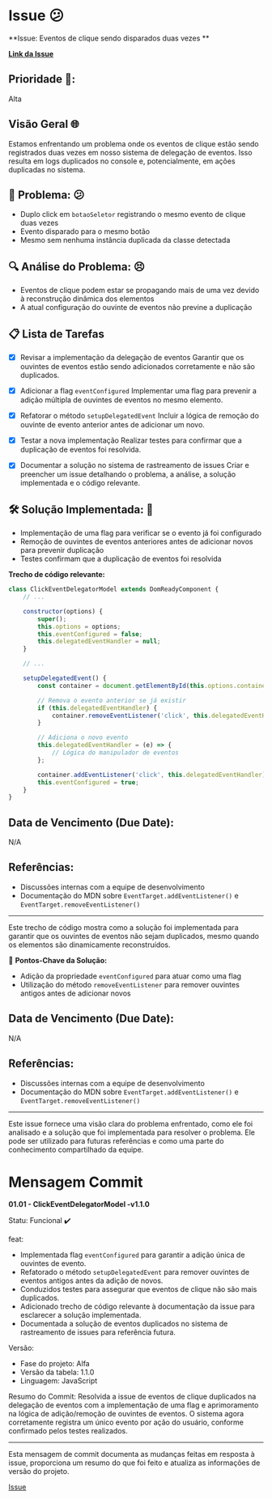 # Issue 😕

**Issue: Eventos de clique sendo disparados duas vezes **

**[Link da Issue](https://github.com/H7-Dev/JSDesignPatternsLibrary/issues/1)**

## Prioridade 🚨: 
Alta

## Visão Geral 🌐
Estamos enfrentando um problema onde os eventos de clique estão sendo registrados duas vezes em nosso sistema de delegação de eventos. Isso resulta em logs duplicados no console e, potencialmente, em ações duplicadas no sistema.

## 🚩 **Problema: 😕**
-  Duplo click em `botaoSeletor` registrando o mesmo evento de clique duas vezes
- Evento disparado para o mesmo botão
- Mesmo sem nenhuma instância duplicada da classe detectada

## 🔍 **Análise do Problema: 😣**
- Eventos de clique podem estar se propagando mais de uma vez devido à reconstrução dinâmica dos elementos
- A atual configuração do ouvinte de eventos não previne a duplicação

## 📋 Lista de Tarefas
- [x] Revisar a implementação da delegação de eventos
    Garantir que os ouvintes de eventos estão sendo adicionados corretamente e não são duplicados.

- [x] Adicionar a flag `eventConfigured`
    Implementar uma flag para prevenir a adição múltipla de ouvintes de eventos no mesmo elemento.

- [x] Refatorar o método `setupDelegatedEvent`
    Incluir a lógica de remoção do ouvinte de evento anterior antes de adicionar um novo.

- [x] Testar a nova implementação
    Realizar testes para confirmar que a duplicação de eventos foi resolvida.

- [x] Documentar a solução no sistema de rastreamento de issues
    Criar e preencher um issue detalhando o problema, a análise, a solução implementada e o código relevante.


## 🛠️ **Solução Implementada: 🤩**
- Implementação de uma flag para verificar se o evento já foi configurado
- Remoção de ouvintes de eventos anteriores antes de adicionar novos para prevenir duplicação
- Testes confirmam que a duplicação de eventos foi resolvida

**Trecho de código relevante:**

```javascript
class ClickEventDelegatorModel extends DomReadyComponent {
    // ...

    constructor(options) {
        super();
        this.options = options;
        this.eventConfigured = false;
        this.delegatedEventHandler = null;
    }

    // ...

    setupDelegatedEvent() {
        const container = document.getElementById(this.options.containerId);

        // Remova o evento anterior se já existir
        if (this.delegatedEventHandler) {
            container.removeEventListener('click', this.delegatedEventHandler);
        }

        // Adiciona o novo evento
        this.delegatedEventHandler = (e) => {
            // Lógica do manipulador de eventos
        };

        container.addEventListener('click', this.delegatedEventHandler);
        this.eventConfigured = true;
    }
}

```

## Data de Vencimento (Due Date): 
N/A

## Referências: 
- Discussões internas com a equipe de desenvolvimento
- Documentação do MDN sobre `EventTarget.addEventListener()` e `EventTarget.removeEventListener()`

---

Este trecho de código mostra como a solução foi implementada para garantir que os ouvintes de eventos não sejam duplicados, mesmo quando os elementos são dinamicamente reconstruídos.


🔑 **Pontos-Chave da Solução:**
- Adição da propriedade `eventConfigured` para atuar como uma flag
- Utilização do método `removeEventListener` para remover ouvintes antigos antes de adicionar novos

## Data de Vencimento (Due Date): 
N/A

## Referências: 
- Discussões internas com a equipe de desenvolvimento
- Documentação do MDN sobre `EventTarget.addEventListener()` e `EventTarget.removeEventListener()`

--- 

Este issue fornece uma visão clara do problema enfrentado, como ele foi analisado e a solução que foi implementada para resolver o problema. Ele pode ser utilizado para futuras referências e como uma parte do conhecimento compartilhado da equipe.


# Mensagem Commit

**01.01 - ClickEventDelegatorModel -v1.1.0**

Statu: Funcional ✔️

feat:
- Implementada flag `eventConfigured` para garantir a adição única de ouvintes de evento.
- Refatorado o método `setupDelegatedEvent` para remover ouvintes de eventos antigos antes da adição de novos.
- Conduzidos testes para assegurar que eventos de clique não são mais duplicados.
- Adicionado trecho de código relevante à documentação da issue para esclarecer a solução implementada.
- Documentada a solução de eventos duplicados no sistema de rastreamento de issues para referência futura.

Versão:
- Fase do projeto: Alfa
- Versão da tabela: 1.1.0
- Linguagem: JavaScript

Resumo do Commit: Resolvida a issue de eventos de clique duplicados na delegação de eventos com a implementação de uma flag e aprimoramento na lógica de adição/remoção de ouvintes de eventos. O sistema agora corretamente registra um único evento por ação do usuário, conforme confirmado pelos testes realizados.

---

Esta mensagem de commit documenta as mudanças feitas em resposta à issue, proporciona um resumo do que foi feito e atualiza as informações de versão do projeto.

[Issue](https://github.com/H7-Dev/JSDesignPatternsLibrary/issues/1)